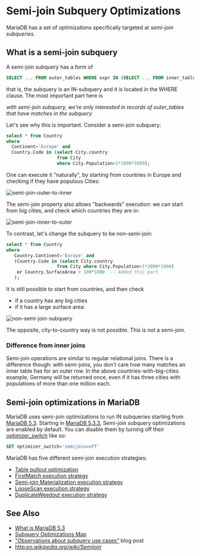 # Semi-join Subquery Optimizations

MariaDB has a set of optimizations specifically targeted at <em>semi-join subqueries</em>.

## What is a semi-join subquery

A semi-join subquery has a form of

```sql
SELECT ... FROM outer_tables WHERE expr IN (SELECT ... FROM inner_tables ...) AND ...
```

that is, the subquery is an IN-subquery and it is located in the WHERE clause. The most important part here is

<em>with semi-join subquery, we're only interested in records of outer_tables that have matches in the subquery</em>

Let's see why this is important. Consider a semi-join subquery:

```sql
select * from Country 
where 
  Continent='Europe' and 
  Country.Code in (select City.country 
                   from City 
                   where City.Population>1*1000*1000);
```

One can execute it "naturally", by starting from countries in Europe and checking if they have populous Cities:

<img src="/kb/en/semi-join-subquery-optimizations/+image/semi-join-outer-to-inner" alt="semi-join-outer-to-inner" title="semi-join-outer-to-inner">

The semi-join property also allows "backwards" execution: we can start from big cities, and check which countries they are in:

<img src="/kb/en/semi-join-subquery-optimizations/+image/semi-join-inner-to-outer" alt="semi-join-inner-to-outer" title="semi-join-inner-to-outer">

To contrast, let's change the subquery to be non-semi-join:

```sql
select * from Country 
where 
   Country.Continent='Europe' and 
   (Country.Code in (select City.country 
                   from City where City.Population>1*1000*1000) 
    or Country.SurfaceArea > 100*1000  -- Added this part
   );
```

It is still possible to start from countries, and then check

- if a country has any big cities
- if it has a large surface area:

<img src="/kb/en/semi-join-subquery-optimizations/+image/non-semi-join-subquery" alt="non-semi-join-subquery" title="non-semi-join-subquery">

The opposite, city-to-country way is not possible. This is not a semi-join.

### Difference from inner joins

Semi-join operations are similar to regular relational joins. There is a difference though: with semi-joins, you don't care how many matches an inner table has for an outer row. In the above countries-with-big-cities example, Germany will be returned once, even if it has three cities with populations of more than one million each.

## Semi-join optimizations in MariaDB

MariaDB uses semi-join optimizations to run IN subqueries starting from [MariaDB 5.3](/kb/en/what-is-mariadb-53/). Starting in [MariaDB 5.3.3](/kb/en/mariadb-533-release-notes/), Semi-join subquery optimizations are enabled by default. You can disable them by turning off their [optimizer_switch](/kb/en/server-system-variables/#optimizer_switch) like so:

```sql
SET optimizer_switch='semijoin=off'
```

MariaDB has five different semi-join execution strategies:

- [Table pullout optimization](/replication/optimization-and-tuning/query-optimizations/subquery-optimizations/table-pullout-optimization/)
- [FirstMatch execution strategy](/replication/optimization-and-tuning/query-optimizations/optimization-strategies/firstmatch-strategy/)
- [Semi-join Materialization execution strategy](/replication/optimization-and-tuning/query-optimizations/optimization-strategies/semi-join-materialization-strategy/)
- [LooseScan execution strategy](/replication/optimization-and-tuning/query-optimizations/optimization-strategies/loosescan-strategy/)
- [DuplicateWeedout execution strategy](/replication/optimization-and-tuning/query-optimizations/optimization-strategies/duplicateweedout-strategy/)

## See Also

- [What is MariaDB 5.3](/kb/en/what-is-mariadb-53/)
- [Subquery Optimizations Map](/replication/optimization-and-tuning/query-optimizations/subquery-optimizations/subquery-optimizations-map/)
- ["Observations about subquery use cases"](http://s.petrunia.net/blog/?p=35) blog post
- [http:<em>en.wikipedia.org/wiki/Semijoin</em>](http://en.wikipedia.org/wiki/Semijoin)
